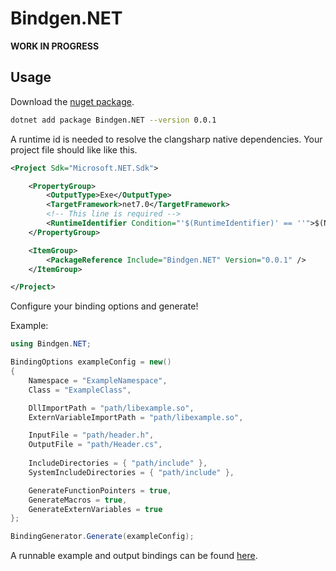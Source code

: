# Bindgen.NET
**WORK IN PROGRESS**

## Usage
Download the [nuget package](https://www.nuget.org/packages/Bindgen.NET).
```bash
dotnet add package Bindgen.NET --version 0.0.1
```

A runtime id is needed to resolve the clangsharp native dependencies. Your project file should like like this.
```xml
<Project Sdk="Microsoft.NET.Sdk">

    <PropertyGroup>
        <OutputType>Exe</OutputType>
        <TargetFramework>net7.0</TargetFramework>
        <!-- This line is required -->
        <RuntimeIdentifier Condition="'$(RuntimeIdentifier)' == ''">$(NETCoreSdkRuntimeIdentifier)</RuntimeIdentifier>
    </PropertyGroup>

    <ItemGroup>
        <PackageReference Include="Bindgen.NET" Version="0.0.1" />
    </ItemGroup>

</Project>
```

Configure your binding options and generate!

Example:
```csharp
using Bindgen.NET;

BindingOptions exampleConfig = new()
{
    Namespace = "ExampleNamespace",
    Class = "ExampleClass",

    DllImportPath = "path/libexample.so",
    ExternVariableImportPath = "path/libexample.so",

    InputFile = "path/header.h",
    OutputFile = "path/Header.cs",
    
    IncludeDirectories = { "path/include" },
    SystemIncludeDirectories = { "path/include" },

    GenerateFunctionPointers = true,
    GenerateMacros = true,
    GenerateExternVariables = true
};

BindingGenerator.Generate(exampleConfig);
```

A runnable example and output bindings can be found [here](https://github.com/BeanCheeseBurrito/Bindgen.NET/blob/main/Bindgen.NET.Example/Program.cs).
